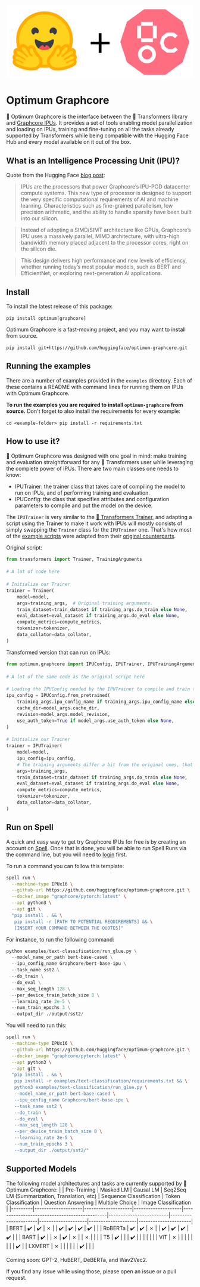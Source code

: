 <p align="center">
    <img src="readme_logo.png" />
</p>

# Optimum Graphcore

🤗 Optimum Graphcore is the interface between the 🤗 Transformers library and [Graphcore IPUs](https://www.graphcore.ai/products/ipu).
It provides a set of tools enabling model parallelization and loading on IPUs, training and fine-tuning on all the tasks already supported by Transformers while being compatible with the Hugging Face Hub and every model available on it out of the box.

## What is an Intelligence Processing Unit (IPU)?
Quote from the Hugging Face [blog post](https://huggingface.co/blog/graphcore#what-is-an-intelligence-processing-unit):
>IPUs are the processors that power Graphcore’s IPU-POD datacenter compute systems. This new type of processor is designed to support the very specific computational requirements of AI and machine learning. Characteristics such as fine-grained parallelism, low precision arithmetic, and the ability to handle sparsity have been built into our silicon.

> Instead of adopting a SIMD/SIMT architecture like GPUs, Graphcore’s IPU uses a massively parallel, MIMD architecture, with ultra-high bandwidth memory placed adjacent to the processor cores, right on the silicon die.

> This design delivers high performance and new levels of efficiency, whether running today’s most popular models, such as BERT and EfficientNet, or exploring next-generation AI applications.

## Install
To install the latest release of this package:

`pip install optimum[graphcore]`

Optimum Graphcore is a fast-moving project, and you may want to install from source.

`pip install git+https://github.com/huggingface/optimum-graphcore.git`


## Running the examples

There are a number of examples provided in the `examples` directory. Each of these contains a README with command lines for running them on IPUs with Optimum Graphcore.

**To run the examples you are required to install `optimum-graphcore` from source.** Don't forget to also install the requirements for every example:

`cd <example-folder>
pip install -r requirements.txt`

## How to use it?
🤗 Optimum Graphcore was designed with one goal in mind: make training and evaluation straightforward for any 🤗 Transformers user while leveraging the complete power of IPUs.
There are two main classes one needs to know:
- IPUTrainer: the trainer class that takes care of compiling the model to run on IPUs, and of performing training and evaluation.
- IPUConfig: the class that specifies attributes and configuration parameters to compile and put the model on the device.

The `IPUTrainer` is very similar to the [🤗 Transformers Trainer](https://huggingface.co/docs/transformers/main_classes/trainer), and adapting a script using the Trainer to make it work with IPUs will mostly consists of simply swapping the `Trainer` class for the `IPUTrainer` one. That's how most of the [example scripts](https://github.com/huggingface/optimum-graphcore/tree/main/examples) were adapted from their [original counterparts](https://github.com/huggingface/transformers/tree/master/examples/pytorch).

Original script:
```python
from transformers import Trainer, TrainingArguments

# A lot of code here

# Initialize our Trainer
trainer = Trainer(
    model=model,
    args=training_args,  # Original training arguments.
    train_dataset=train_dataset if training_args.do_train else None,
    eval_dataset=eval_dataset if training_args.do_eval else None,
    compute_metrics=compute_metrics,
    tokenizer=tokenizer,
    data_collator=data_collator,
)
```


Transformed version that can run on IPUs:
```python
from optimum.graphcore import IPUConfig, IPUTrainer, IPUTrainingArguments

# A lot of the same code as the original script here

# Loading the IPUConfig needed by the IPUTrainer to compile and train the model on IPUs
ipu_config = IPUConfig.from_pretrained(
    training_args.ipu_config_name if training_args.ipu_config_name else model_args.model_name_or_path,
    cache_dir=model_args.cache_dir,
    revision=model_args.model_revision,
    use_auth_token=True if model_args.use_auth_token else None,
)

# Initialize our Trainer
trainer = IPUTrainer(
    model=model,
    ipu_config=ipu_config,
    # The training arguments differ a bit from the original ones, that is why we use IPUTrainingArguments
    args=training_args,
    train_dataset=train_dataset if training_args.do_train else None,
    eval_dataset=eval_dataset if training_args.do_eval else None,
    compute_metrics=compute_metrics,
    tokenizer=tokenizer,
    data_collator=data_collator,
)
```

## Run on Spell

A quick and easy way to get try Graphcore IPUs for free is by creating an account on [Spell](https://spell.ml/graphcore). Once that is done, you will be able to run Spell Runs via the command line, but you will need to [login](https://spell.ml/docs/quickstart/#logging-in) first.

<!-- TODO: insert that once Spell Run links work => either via a link (that you can find on multiple examples and model cards) or via the command line (you will need to [login](https://spell.ml/docs/quickstart/#logging-in) first). -->

To run a command you can follow this template:

```bash
spell run \
  --machine-type IPUx16 \
  --github-url https://github.com/huggingface/optimum-graphcore.git \
  --docker_image "graphcore/pytorch:latest" \
  --apt python3 \
  --apt git \
  "pip install . && \
   pip install -r [PATH TO POTENTIAL REQUIREMENTS] && \
   [INSERT YOUR COMMAND BETWEEN THE QUOTES]"
```

For instance, to run the following command:

```python
python examples/text-classification/run_glue.py \
  --model_name_or_path bert-base-cased \
  --ipu_config_name Graphcore/bert-base-ipu \
  --task_name sst2 \
  --do_train \
  --do_eval \
  --max_seq_length 128 \
  --per_device_train_batch_size 8 \
  --learning_rate 2e-5 \
  --num_train_epochs 3 \
  --output_dir ./output/sst2/
```

You will need to run this:
```bash
spell run \
  --machine-type IPUx16 \
  --github-url https://github.com/huggingface/optimum-graphcore.git \
  --docker_image "graphcore/pytorch:latest" \
  --apt python3 \
  --apt git \
  "pip install . && \
   pip install -r examples/text-classification/requirements.txt && \
   python3 examples/text-classification/run_glue.py \
   --model_name_or_path bert-base-cased \
   --ipu_config_name Graphcore/bert-base-ipu \
   --task_name sst2 \
   --do_train \
   --do_eval \
   --max_seq_length 128 \
   --per_device_train_batch_size 8 \
   --learning_rate 2e-5 \
   --num_train_epochs 3 \
   --output_dir ./output/sst2/"
```

## Supported Models
The following model architectures and tasks are currently supported by 🤗 Optimum Graphcore:
|         | Pre-Training       | Masked LM          | Causal LM          | Seq2Seq LM (Summarization, Translation, etc) | Sequence Classification | Token Classification | Question Answering | Multiple Choice    | Image Classification |
|---------|--------------------|--------------------|--------------------|----------------------------------------------|-------------------------|----------------------|--------------------|--------------------|----------------------|
| BERT    | :heavy_check_mark: | :heavy_check_mark: | ✗                  |                                              | :heavy_check_mark:      | :heavy_check_mark:   | :heavy_check_mark: | :heavy_check_mark: |                      |
| RoBERTa | :heavy_check_mark: | :heavy_check_mark: | ✗                  |                                              | :heavy_check_mark:      | :heavy_check_mark:   | :heavy_check_mark: | :heavy_check_mark: |                      |
| BART    | :heavy_check_mark: |                    | ✗                  | :heavy_check_mark:                           | ✗                       |                      | ✗                  |                    |                      |
| T5      | :heavy_check_mark: |                    |                    | :heavy_check_mark:                           |                         |                      |                    |                    |                      |
| ViT     | ✗                  |                    |                    |                                              |                         |                      |                    |                    | :heavy_check_mark:   |
| LXMERT  | ✗                  |                    |                    |                                              |                         |                      | :heavy_check_mark: |                    |                      |

Coming soon: GPT-2, HuBERT, DeBERTa, and Wav2Vec2.

If you find any issue while using those, please open an issue or a pull request.
